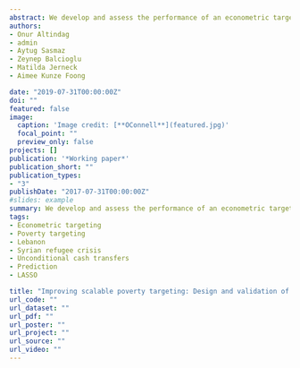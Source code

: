 ```yaml
---
abstract: We develop and assess the performance of an econometric targeting model for unconditional cash assistance to Syrian refugees in Lebanon. We use LASSO regression to derive a prediction model for household expenditure using demographic and background characteristics from routinely collected administrative data. This approach compares favorably to the common, costlier “scorecard” Proxy Means Test (PMT) requiring short household surveys of the entire target population. We then validate the model with a contemporaneous out-of-sample test, which supports our primary conclusions. Finally, we show empirically that some behaviors indicative of high levels of vulnerability are positively associated with expenditure per capita – lending support for additional structures to allow potential beneficiaries the opportunity to access aid.
authors:
- Onur Altindag
- admin
- Aytug Sasmaz
- Zeynep Balcioglu
- Matilda Jerneck
- Aimee Kunze Foong

date: "2019-07-31T00:00:00Z"
doi: ""
featured: false
image:
  caption: 'Image credit: [**OConnell**](featured.jpg)'
  focal_point: ""
  preview_only: false
projects: []
publication: '*Working paper*'
publication_short: ""
publication_types:
- "3"
publishDate: "2017-07-31T00:00:00Z"
#slides: example
summary: We develop and assess the performance of an econometric targeting model for unconditional cash assistance to Syrian refugees in Lebanon. We use LASSO regression to derive a prediction model for household expenditure using demographic and background characteristics from routinely collected administrative data.
tags:
- Econometric targeting
- Poverty targeting
- Lebanon
- Syrian refugee crisis
- Unconditional cash transfers
- Prediction
- LASSO

title: "Improving scalable poverty targeting: Design and validation of an econometric targeting model for basic needs cash assistance to Syrian refugees in Lebanon"
url_code: ""
url_dataset: ""
url_pdf: ""
url_poster: ""
url_project: ""
url_source: ""
url_video: ""
---
```

